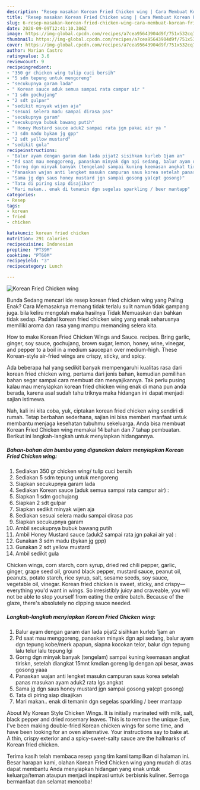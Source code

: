 ```yaml
---
description: "Resep masakan Korean Fried Chicken wing | Cara Membuat Korean Fried Chicken wing Yang Sempurna"
title: "Resep masakan Korean Fried Chicken wing | Cara Membuat Korean Fried Chicken wing Yang Sempurna"
slug: 6-resep-masakan-korean-fried-chicken-wing-cara-membuat-korean-fried-chicken-wing-yang-sempurna
date: 2020-09-09T12:41:10.386Z
image: https://img-global.cpcdn.com/recipes/a7cea95643904d9f/751x532cq70/korean-fried-chicken-wing-foto-resep-utama.jpg
thumbnail: https://img-global.cpcdn.com/recipes/a7cea95643904d9f/751x532cq70/korean-fried-chicken-wing-foto-resep-utama.jpg
cover: https://img-global.cpcdn.com/recipes/a7cea95643904d9f/751x532cq70/korean-fried-chicken-wing-foto-resep-utama.jpg
author: Marian Castro
ratingvalue: 3.6
reviewcount: 9
recipeingredient:
- "350 gr chicken wing tulip cuci bersih"
- "5 sdm tepung untuk mengoreng"
- "secukupnya garam lada"
- " Korean sauce aduk semua sampai rata campur air "
- "1 sdm gochujang"
- "2 sdt gulpar"
- "sedikit minyak wijen aja"
- "sesuai selera madu sampai dirasa pas"
- "secukupnya garam"
- "secukupnya bubuk bawang putih"
- " Honey Mustard sauce aduk2 sampai rata jgn pakai air ya "
- "3 sdm madu bykan jg gpp"
- "2 sdt yellow mustard"
- "sedikit gula"
recipeinstructions:
- "Balur ayam dengan garam dan lada pijat2 sisihkan kurleb 1jam an"
- "Pd saat mau menggoreng, panaskan minyak dgn api sedang, balur ayam dgn tepung kobe/merk apapun, siapna kocokan telor, balur dgn tepung lalu telur lalu tepung lgi"
- "Gorng dgn minyak banyak (tengelam) sampai kuning keemasan angkat tiriskn, setelah diangkat 15mnt kmdian goreng lg dengan api besar, awas gosong yaaa"
- "Panaskan wajan anti lengket masukn campuran saus korea setelah panas masukan ayam aduk2 rata lgs angkat"
- "Sama jg dgn saus honey mustard jgn sampai gosong ya(cpt gosong)"
- "Tata di piring siap disajikan"
- "Mari makan.. enak di temanin dgn segelas sparkling / beer mantapp"
categories:
- Resep
tags:
- korean
- fried
- chicken

katakunci: korean fried chicken 
nutrition: 291 calories
recipecuisine: Indonesian
preptime: "PT39M"
cooktime: "PT60M"
recipeyield: "3"
recipecategory: Lunch

---
```



![Korean Fried Chicken wing](https://img-global.cpcdn.com/recipes/a7cea95643904d9f/751x532cq70/korean-fried-chicken-wing-foto-resep-utama.jpg)

Bunda Sedang mencari ide resep korean fried chicken wing yang Paling Enak? Cara Memasaknya memang tidak terlalu sulit namun tidak gampang juga. bila keliru mengolah maka hasilnya Tidak Memuaskan dan bahkan tidak sedap. Padahal korean fried chicken wing yang enak seharusnya memiliki aroma dan rasa yang mampu memancing selera kita.

How to make Korean Fried Chicken Wings and Sauce. recipes. Bring garlic, ginger, soy sauce, gochujang, brown sugar, lemon, honey, wine, vinegar, and pepper to a boil in a medium saucepan over medium-high. These Korean-style air-fried wings are crispy, sticky, and spicy.

Ada beberapa hal yang sedikit banyak mempengaruhi kualitas rasa dari korean fried chicken wing, pertama dari jenis bahan, kemudian pemilihan bahan segar sampai cara membuat dan menyajikannya. Tak perlu pusing kalau mau menyiapkan korean fried chicken wing enak di mana pun anda berada, karena asal sudah tahu triknya maka hidangan ini dapat menjadi sajian istimewa.


Nah, kali ini kita coba, yuk, ciptakan korean fried chicken wing sendiri di rumah. Tetap berbahan sederhana, sajian ini bisa memberi manfaat untuk membantu menjaga kesehatan tubuhmu sekeluarga. Anda bisa membuat Korean Fried Chicken wing memakai 14 bahan dan 7 tahap pembuatan. Berikut ini langkah-langkah untuk menyiapkan hidangannya.

<!--inarticleads1-->

##### Bahan-bahan dan bumbu yang digunakan dalam menyiapkan Korean Fried Chicken wing:

1. Sediakan 350 gr chicken wing/ tulip cuci bersih
1. Sediakan 5 sdm tepung untuk mengoreng
1. Siapkan secukupnya garam lada
1. Sediakan  Korean sauce (aduk semua sampai rata campur air) :
1. Siapkan 1 sdm gochujang
1. Siapkan 2 sdt gulpar
1. Siapkan sedikit minyak wijen aja
1. Sediakan sesuai selera madu sampai dirasa pas
1. Siapkan secukupnya garam
1. Ambil secukupnya bubuk bawang putih
1. Ambil  Honey Mustard sauce (aduk2 sampai rata jgn pakai air ya) :
1. Gunakan 3 sdm madu (bykan jg gpp)
1. Gunakan 2 sdt yellow mustard
1. Ambil sedikit gula


Chicken wings, corn starch, corn syrup, dried red chili pepper, garlic, ginger, grape seed oil, ground black pepper, mustard sauce, peanut oil, peanuts, potato starch, rice syrup, salt, sesame seeds, soy sauce, vegetable oil, vinegar. Korean fried chicken is sweet, sticky, and crispy—everything you&#39;d want in wings. So irresistibly juicy and craveable, you will not be able to stop yourself from eating the entire batch. Because of the glaze, there&#39;s absolutely no dipping sauce needed. 

<!--inarticleads2-->

##### Langkah-langkah menyiapkan Korean Fried Chicken wing:

1. Balur ayam dengan garam dan lada pijat2 sisihkan kurleb 1jam an
1. Pd saat mau menggoreng, panaskan minyak dgn api sedang, balur ayam dgn tepung kobe/merk apapun, siapna kocokan telor, balur dgn tepung lalu telur lalu tepung lgi
1. Gorng dgn minyak banyak (tengelam) sampai kuning keemasan angkat tiriskn, setelah diangkat 15mnt kmdian goreng lg dengan api besar, awas gosong yaaa
1. Panaskan wajan anti lengket masukn campuran saus korea setelah panas masukan ayam aduk2 rata lgs angkat
1. Sama jg dgn saus honey mustard jgn sampai gosong ya(cpt gosong)
1. Tata di piring siap disajikan
1. Mari makan.. enak di temanin dgn segelas sparkling / beer mantapp


About My Korean Style Chicken Wings. It is initially marinated with milk, salt, black pepper and dried rosemary leaves. This is to remove the unique Sue, I&#39;ve been making double-fried Korean chicken wings for some time, and have been looking for an oven alternative. Your instructions say to bake at. A thin, crispy exterior and a spicy-sweet-salty sauce are the hallmarks of Korean fried chicken. 

Terima kasih telah membaca resep yang tim kami tampilkan di halaman ini. Besar harapan kami, olahan Korean Fried Chicken wing yang mudah di atas dapat membantu Anda menyiapkan hidangan yang enak untuk keluarga/teman ataupun menjadi inspirasi untuk berbisnis kuliner. Semoga bermanfaat dan selamat mencoba!
